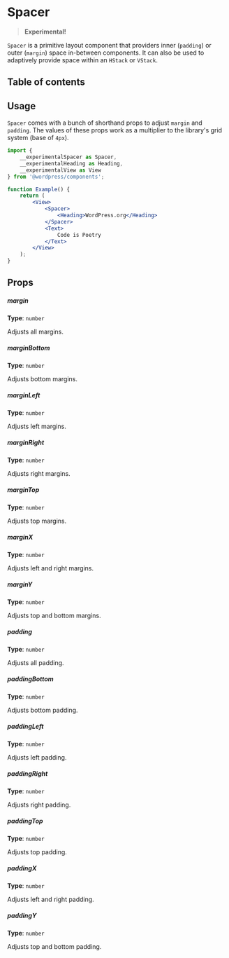 # Spacer

> **Experimental!**

`Spacer` is a primitive layout component that providers inner (`padding`) or outer (`margin`) space in-between components. It can also be used to adaptively provide space within an `HStack` or `VStack`.

## Table of contents

## Usage

`Spacer` comes with a bunch of shorthand props to adjust `margin` and `padding`. The values of these props work as a multiplier to the library's grid system (base of `4px`).

```jsx
import {
	__experimentalSpacer as Spacer,
	__experimentalHeading as Heading,
	__experimentalView as View
} from '@wordpress/components';

function Example() {
	return (
		<View>
			<Spacer>
				<Heading>WordPress.org</Heading>
			</Spacer>
			<Text>
				Code is Poetry
			</Text>
		</View>
	);
}
```

## Props

##### margin

**Type**: `number`

Adjusts all margins.

##### marginBottom

**Type**: `number`

Adjusts bottom margins.

##### marginLeft

**Type**: `number`

Adjusts left margins.

##### marginRight

**Type**: `number`

Adjusts right margins.

##### marginTop

**Type**: `number`

Adjusts top margins.

##### marginX

**Type**: `number`

Adjusts left and right margins.

##### marginY

**Type**: `number`

Adjusts top and bottom margins.

##### padding

**Type**: `number`

Adjusts all padding.

##### paddingBottom

**Type**: `number`

Adjusts bottom padding.

##### paddingLeft

**Type**: `number`

Adjusts left padding.

##### paddingRight

**Type**: `number`

Adjusts right padding.

##### paddingTop

**Type**: `number`

Adjusts top padding.

##### paddingX

**Type**: `number`

Adjusts left and right padding.

##### paddingY

**Type**: `number`

Adjusts top and bottom padding.
